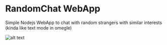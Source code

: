 # RandomChat WebApp


Simple Nodejs WebApp to chat with random strangers with similar interests (kinda like text mode in omegle)



![alt text](https://i.ibb.co/CzMNNsc/Screenshot-from-2022-01-15-22-31-55.png)


